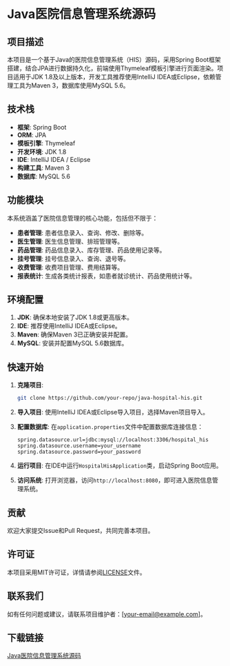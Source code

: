 # Java医院信息管理系统源码

## 项目描述

本项目是一个基于Java的医院信息管理系统（HIS）源码，采用Spring Boot框架搭建，结合JPA进行数据持久化，前端使用Thymeleaf模板引擎进行页面渲染。项目适用于JDK 1.8及以上版本，开发工具推荐使用IntelliJ IDEA或Eclipse，依赖管理工具为Maven 3，数据库使用MySQL 5.6。

## 技术栈

- **框架**: Spring Boot
- **ORM**: JPA
- **模板引擎**: Thymeleaf
- **开发环境**: JDK 1.8
- **IDE**: IntelliJ IDEA / Eclipse
- **构建工具**: Maven 3
- **数据库**: MySQL 5.6

## 功能模块

本系统涵盖了医院信息管理的核心功能，包括但不限于：

- **患者管理**: 患者信息录入、查询、修改、删除等。
- **医生管理**: 医生信息管理、排班管理等。
- **药品管理**: 药品信息录入、库存管理、药品使用记录等。
- **挂号管理**: 挂号信息录入、查询、退号等。
- **收费管理**: 收费项目管理、费用结算等。
- **报表统计**: 生成各类统计报表，如患者就诊统计、药品使用统计等。

## 环境配置

1. **JDK**: 确保本地安装了JDK 1.8或更高版本。
2. **IDE**: 推荐使用IntelliJ IDEA或Eclipse。
3. **Maven**: 确保Maven 3已正确安装并配置。
4. **MySQL**: 安装并配置MySQL 5.6数据库。

## 快速开始

1. **克隆项目**:
   ```bash
   git clone https://github.com/your-repo/java-hospital-his.git
   ```

2. **导入项目**:
   使用IntelliJ IDEA或Eclipse导入项目，选择Maven项目导入。

3. **配置数据库**:
   在`application.properties`文件中配置数据库连接信息：
   ```properties
   spring.datasource.url=jdbc:mysql://localhost:3306/hospital_his
   spring.datasource.username=your_username
   spring.datasource.password=your_password
   ```

4. **运行项目**:
   在IDE中运行`HospitalHisApplication`类，启动Spring Boot应用。

5. **访问系统**:
   打开浏览器，访问`http://localhost:8080`，即可进入医院信息管理系统。

## 贡献

欢迎大家提交Issue和Pull Request，共同完善本项目。

## 许可证

本项目采用MIT许可证，详情请参阅[LICENSE](LICENSE)文件。

## 联系我们

如有任何问题或建议，请联系项目维护者：[your-email@example.com]。

## 下载链接

[Java医院信息管理系统源码](https://pan.quark.cn/s/40aed113f31b)